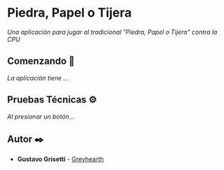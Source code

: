 # Piedra, Papel o Tijera

_Una aplicación para jugar al tradicional "Piedra, Papel o Tijera" contra la CPU_

## Comenzando 🚀

_La aplicación tiene ..._

## Pruebas Técnicas ⚙️

_Al presionar un botón..._

## Autor ✒️

* **Gustavo Grisetti** - [Greyhearth](https://github.com/Greyhearth)
